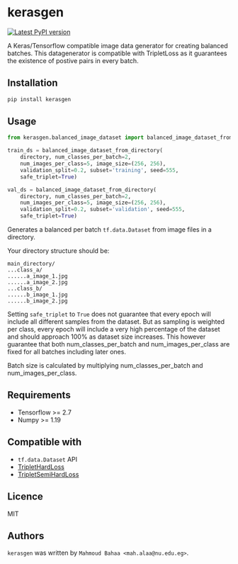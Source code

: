 kerasgen
========
[![Latest PyPI version](https://img.shields.io/pypi/v/kerasgen.svg)](https://pypi.python.org/pypi/kerasgen)

A Keras/Tensorflow compatible image data generator for creating balanced batches.
This datagenerator is compatible with TripletLoss as it guarantees the existence of postive pairs in every batch.

Installation
------------
```bash
pip install kerasgen
```

Usage
-----
```python
from kerasgen.balanced_image_dataset import balanced_image_dataset_from_directory

train_ds = balanced_image_dataset_from_directory(
    directory, num_classes_per_batch=2,
    num_images_per_class=5, image_size=(256, 256),
    validation_split=0.2, subset='training', seed=555,
    safe_triplet=True)

val_ds = balanced_image_dataset_from_directory(
    directory, num_classes_per_batch=2,
    num_images_per_class=5, image_size=(256, 256),
    validation_split=0.2, subset='validation', seed=555,
    safe_triplet=True)
```

Generates a balanced per batch `tf.data.Dataset` from image files in a directory.

  Your directory structure should be:

  ```
  main_directory/
  ...class_a/
  ......a_image_1.jpg
  ......a_image_2.jpg
  ...class_b/
  ......b_image_1.jpg
  ......b_image_2.jpg
  ```

  Setting `safe_triplet` to `True` does not guarantee that every epoch will include all
  different samples from the dataset. But as sampling is weighted per class, 
  every epoch will include a very high percentage of the dataset and should
  approach 100% as dataset size increases. This however guarantee that both
  num_classes_per_batch and num_images_per_class are fixed for all batches 
  including later ones.

  Batch size is calculated by multiplying num_classes_per_batch and num_images_per_class.

Requirements
------------

* Tensorflow >= 2.7
* Numpy >= 1.19

Compatible with
-------------
* `tf.data.Dataset` API
* [TripletHardLoss](https://www.tensorflow.org/addons/api_docs/python/tfa/losses/TripletHardLoss)
* [TripletSemiHardLoss](https://www.tensorflow.org/addons/api_docs/python/tfa/losses/TripletSemiHardLoss)

Licence
-------
MIT

Authors
-------

`kerasgen` was written by `Mahmoud Bahaa <mah.alaa@nu.edu.eg>`.
